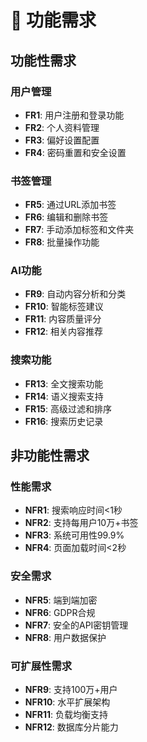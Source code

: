 # 🔧 功能需求

## 功能性需求

### 用户管理

- **FR1**: 用户注册和登录功能
- **FR2**: 个人资料管理
- **FR3**: 偏好设置配置
- **FR4**: 密码重置和安全设置

### 书签管理

- **FR5**: 通过URL添加书签
- **FR6**: 编辑和删除书签
- **FR7**: 手动添加标签和文件夹
- **FR8**: 批量操作功能

### AI功能

- **FR9**: 自动内容分析和分类
- **FR10**: 智能标签建议
- **FR11**: 内容质量评分
- **FR12**: 相关内容推荐

### 搜索功能

- **FR13**: 全文搜索功能
- **FR14**: 语义搜索支持
- **FR15**: 高级过滤和排序
- **FR16**: 搜索历史记录

## 非功能性需求

### 性能需求

- **NFR1**: 搜索响应时间<1秒
- **NFR2**: 支持每用户10万+书签
- **NFR3**: 系统可用性99.9%
- **NFR4**: 页面加载时间<2秒

### 安全需求

- **NFR5**: 端到端加密
- **NFR6**: GDPR合规
- **NFR7**: 安全的API密钥管理
- **NFR8**: 用户数据保护

### 可扩展性需求

- **NFR9**: 支持100万+用户
- **NFR10**: 水平扩展架构
- **NFR11**: 负载均衡支持
- **NFR12**: 数据库分片能力
